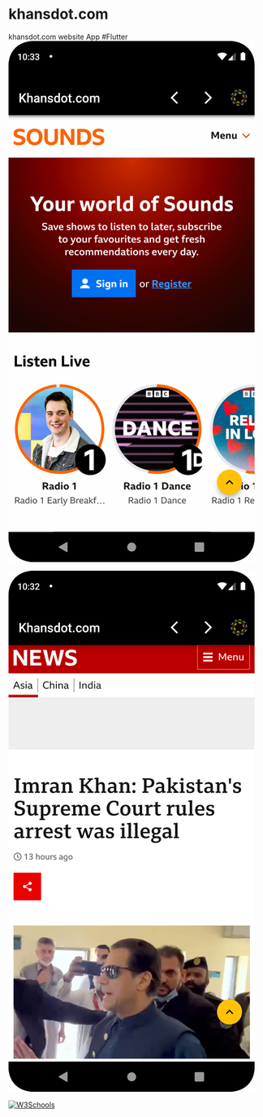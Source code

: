 # khansdot.com
khansdot.com website App #Flutter
<img
  src="/khansdot.com/screenshot1.png">
  
  <img
  src="/khansdot.com/screenshot2.png">


<a href="https://mega.nz/file/aJ5SWDBD#bSIH3enzy9DmoPqJ6yrxI490bmKH9xglmkIQHV6evCc" download="w3logo">
  <img src="https://www.pngall.com/wp-content/uploads/2/Download-Button-PNG-Photo.png" alt="W3Schools">
</a>
